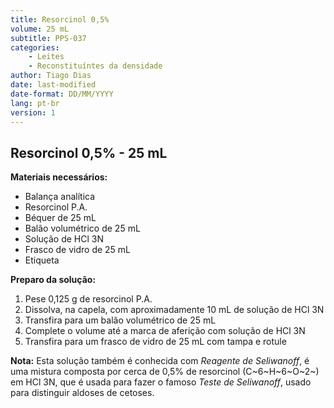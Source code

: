 ```yaml
---
title: Resorcinol 0,5%
volume: 25 mL
subtitle: PPS-037
categories:
    - Leites
    - Reconstituíntes da densidade
author: Tiago Dias
date: last-modified
date-format: DD/MM/YYYY
lang: pt-br
version: 1
---
```


## Resorcinol 0,5% - 25 mL

**Materiais necessários:**

- Balança analítica
- Resorcinol P.A.
- Béquer de 25 mL
- Balão volumétrico de 25 mL
- Solução de HCl 3N
- Frasco de vidro de 25 mL
- Etiqueta

**Preparo da solução:**

1. Pese 0,125 g de resorcinol P.A.
2. Dissolva, na capela, com aproximadamente 10 mL de solução de HCl 3N
3. Transfira para um balão volumétrico de 25 mL
4. Complete o volume até a marca de aferição com solução de HCl 3N
5. Transfira para um frasco de vidro de 25 mL com tampa e rotule

**Nota:** Esta solução também é conhecida com *Reagente de Seliwanoff*, é uma mistura composta por cerca de 0,5% de resorcinol (C~6~H~6~O~2~) em HCl 3N, que é usada para fazer o famoso *Teste de Seliwanoff*, usado para distinguir aldoses de cetoses.
